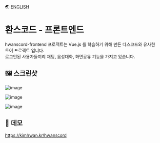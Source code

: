 🌏 [ENGLISH](./README.md)

# 환스코드 - 프론트엔드

hwanscord-frontend 프로젝트는 Vue.js 를 학습하기 위해 만든 디스코드와 유사한 토이 프로젝트 입니다.   
로그인된 사용자들끼리 채팅, 음성대화, 화면공유 기능을 가지고 있습니다.   

## 🖼️ 스크린샷

![image](https://user-images.githubusercontent.com/49547202/126036989-627afa3a-77eb-43e4-93e0-9650d08c9205.png)

![image](https://user-images.githubusercontent.com/49547202/126037026-ab29e2c9-10cb-4033-914e-dd6eff86b13b.png)

![image](https://user-images.githubusercontent.com/49547202/126037045-62e4eab5-7143-4eb6-8736-5de315e3399f.png)

## 🚀 데모
https://kimhwan.kr/hwanscord
